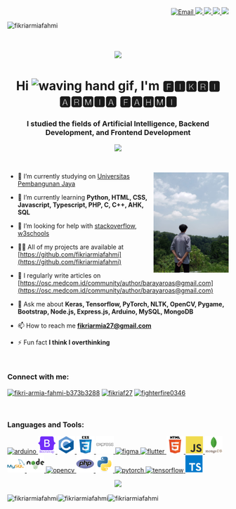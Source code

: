 <div align="right">
  <a href="mailto:fikriarmia27@gmail.com">
    <img src="https://img.shields.io/badge/Gmail-D14836?style=for-the-badge&logo=gmail&logoColor=white" alt="Email" />
  </a>
  <a href="https://osc.medcom.id/community/author/barayaroas@gmail.com" target="_blank">
    <img src="https://img.shields.io/badge/Blogger-FF5722?style=for-the-badge&logo=blogger&logoColor=white" target="_blank" />
  </a>
  <a href="https://linkedin.com/in/fikri-armia-fahmi-b373b3288" target="_blank">
    <img src="https://img.shields.io/badge/LinkedIn-0077B5?style=for-the-badge&logo=linkedin&logoColor=white" target="_blank" />
  </a>
  <a href="https://www.instagram.com/fikriaf27" target="_blank">
     <img src="https://img.shields.io/badge/Instagram-%23E4405F?style=for-the-badge&logo=Instagram&logoColor=white" target="_blank" />
  </a>
  <a href="https://discord.gg/fighterfire0346" target="_blank">
     <img src="https://img.shields.io/badge/Discord-%235865F2?style=for-the-badge&logo=discord&logoColor=white" target="_blank" />
  </a>
</div>
<p align="left"> <img src="https://komarev.com/ghpvc/?username=fikriarmiafahmi&label=Profile%20views&color=0e75b6&style=flat" alt="fikriarmiafahmi" /> </p>

<h1 align="center">
    <img src="https://readme-typing-svg.herokuapp.com/?font=Oswald&size=35&color=0712FFFF&center=true&vCenter=true&width=600&height=70&duration=5000&lines=Hi;+I'm+🅵🅸🅺🆁🅸+🅰🆁🅼🅸🅰+🅵🅰🅷🅼🅸;" />
</h1>
<h1 align="center">Hi <img src="https://user-images.githubusercontent.com/72663882/171687151-bb31c996-c9d2-49c8-b593-734946893b23.gif" alt="waving hand gif" aria-hidden="true" width="40" />, I'm 🅵🅸🅺🆁🅸 🅰🆁🅼🅸🅰 🅵🅰🅷🅼🅸</h1>
<h3 align="center">I studied the fields of Artificial Intelligence, Backend Development, and Frontend Development</h3>
<p align="center"><img src="https://user-images.githubusercontent.com/73097560/115834477-dbab4500-a447-11eb-908a-139a6edaec5c.gif"></p>
<p align="left"> <a href="https://twitter.com/" target="blank"><img src="https://img.shields.io/twitter/follow/?logo=twitter&style=for-the-badge" alt="" /></a> </p>

<img align="right" alt="MyPhoto" width="34%" src="fikri.jpg">

- 🔭 I’m currently studying on [Universitas Pembangunan Jaya](https://upj.ac.id/)

- 🌱 I’m currently learning **Python, HTML, CSS, Javascript, Typescript, PHP, C, C++, AHK, SQL**

- 🤝 I’m looking for help with [stackoverflow](https://stackoverflow.com/), [w3schools](https://www.w3schools.com/)

- 👨‍💻 All of my projects are available at [https://github.com/fikriarmiafahmi](https://github.com/fikriarmiafahmi)

- 📝 I regularly write articles on [https://osc.medcom.id/community/author/barayaroas@gmail.com](https://osc.medcom.id/community/author/barayaroas@gmail.com)

- 💬 Ask me about **Keras, Tensorflow, PyTorch, NLTK, OpenCV, Pygame, Bootstrap, Node.js, Express.js, Arduino, MySQL, MongoDB**

- 📫 How to reach me **fikriarmia27@gmail.com**

- ⚡ Fun fact **I think I overthinking**

<br>
<h3 align="left">Connect with me:</h3>
<p align="left">
<a href="https://linkedin.com/in/fikri-armia-fahmi-b373b3288" target="blank"><img align="center" src="https://raw.githubusercontent.com/rahuldkjain/github-profile-readme-generator/master/src/images/icons/Social/linked-in-alt.svg" alt="fikri-armia-fahmi-b373b3288" height="30" width="40" /></a>
<a href="https://instagram.com/fikriaf27" target="blank"><img align="center" src="https://raw.githubusercontent.com/rahuldkjain/github-profile-readme-generator/master/src/images/icons/Social/instagram.svg" alt="fikriaf27" height="30" width="40" /></a>
<a href="https://discord.gg/fighterfire0346" target="blank"><img align="center" src="https://raw.githubusercontent.com/rahuldkjain/github-profile-readme-generator/master/src/images/icons/Social/discord.svg" alt="fighterfire0346" height="30" width="40" /></a>
</p>
<br>
<h3 align="left">Languages and Tools:</h3>
<p align="left"> <a href="https://www.arduino.cc/" target="_blank" rel="noreferrer"> <img src="https://cdn.worldvectorlogo.com/logos/arduino-1.svg" alt="arduino" width="40" height="40"/> </a> <a href="https://getbootstrap.com" target="_blank" rel="noreferrer"> <img src="https://raw.githubusercontent.com/devicons/devicon/master/icons/bootstrap/bootstrap-plain-wordmark.svg" alt="bootstrap" width="40" height="40"/> </a> <a href="https://www.cprogramming.com/" target="_blank" rel="noreferrer"> <img src="https://raw.githubusercontent.com/devicons/devicon/master/icons/c/c-original.svg" alt="c" width="40" height="40"/> </a> <a href="https://www.w3schools.com/css/" target="_blank" rel="noreferrer"> <img src="https://raw.githubusercontent.com/devicons/devicon/master/icons/css3/css3-original-wordmark.svg" alt="css3" width="40" height="40"/> </a> <a href="https://expressjs.com" target="_blank" rel="noreferrer"> <img src="https://raw.githubusercontent.com/devicons/devicon/master/icons/express/express-original-wordmark.svg" alt="express" width="40" height="40"/> </a> <a href="https://www.figma.com/" target="_blank" rel="noreferrer"> <img src="https://www.vectorlogo.zone/logos/figma/figma-icon.svg" alt="figma" width="40" height="40"/> </a> <a href="https://flutter.dev" target="_blank" rel="noreferrer"> <img src="https://www.vectorlogo.zone/logos/flutterio/flutterio-icon.svg" alt="flutter" width="40" height="40"/> </a> <a href="https://www.w3.org/html/" target="_blank" rel="noreferrer"> <img src="https://raw.githubusercontent.com/devicons/devicon/master/icons/html5/html5-original-wordmark.svg" alt="html5" width="40" height="40"/> </a> <a href="https://developer.mozilla.org/en-US/docs/Web/JavaScript" target="_blank" rel="noreferrer"> <img src="https://raw.githubusercontent.com/devicons/devicon/master/icons/javascript/javascript-original.svg" alt="javascript" width="40" height="40"/> </a> <a href="https://www.mongodb.com/" target="_blank" rel="noreferrer"> <img src="https://raw.githubusercontent.com/devicons/devicon/master/icons/mongodb/mongodb-original-wordmark.svg" alt="mongodb" width="40" height="40"/> </a> <a href="https://www.mysql.com/" target="_blank" rel="noreferrer"> <img src="https://raw.githubusercontent.com/devicons/devicon/master/icons/mysql/mysql-original-wordmark.svg" alt="mysql" width="40" height="40"/> </a> <a href="https://nodejs.org" target="_blank" rel="noreferrer"> <img src="https://raw.githubusercontent.com/devicons/devicon/master/icons/nodejs/nodejs-original-wordmark.svg" alt="nodejs" width="40" height="40"/> </a> <a href="https://opencv.org/" target="_blank" rel="noreferrer"> <img src="https://www.vectorlogo.zone/logos/opencv/opencv-icon.svg" alt="opencv" width="40" height="40"/> </a> <a href="https://www.php.net" target="_blank" rel="noreferrer"> <img src="https://raw.githubusercontent.com/devicons/devicon/master/icons/php/php-original.svg" alt="php" width="40" height="40"/> </a> <a href="https://www.python.org" target="_blank" rel="noreferrer"> <img src="https://raw.githubusercontent.com/devicons/devicon/master/icons/python/python-original.svg" alt="python" width="40" height="40"/> </a> <a href="https://pytorch.org/" target="_blank" rel="noreferrer"> <img src="https://www.vectorlogo.zone/logos/pytorch/pytorch-icon.svg" alt="pytorch" width="40" height="40"/> </a> <a href="https://www.tensorflow.org" target="_blank" rel="noreferrer"> <img src="https://www.vectorlogo.zone/logos/tensorflow/tensorflow-icon.svg" alt="tensorflow" width="40" height="40"/> </a> <a href="https://www.typescriptlang.org/" target="_blank" rel="noreferrer"> <img src="https://raw.githubusercontent.com/devicons/devicon/master/icons/typescript/typescript-original.svg" alt="typescript" width="40" height="40"/> </a> </p>
<p align="center"><img src="https://user-images.githubusercontent.com/73097560/115834477-dbab4500-a447-11eb-908a-139a6edaec5c.gif"></p>
<div>
<p><img align="left" src="https://github-readme-stats.vercel.app/api/top-langs?username=fikriarmiafahmi&show_icons=true&locale=en&layout=compact" alt="fikriarmiafahmi" /></p>
<p><img align="left" src="https://github-readme-stats.vercel.app/api?username=fikriarmiafahmi&show_icons=true&locale=en" alt="fikriarmiafahmi" /></p>
<p><img align="left" src="https://github-readme-streak-stats.herokuapp.com/?user=fikriarmiafahmi&" alt="fikriarmiafahmi" /></p>
</div>
